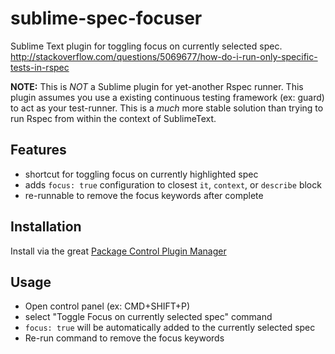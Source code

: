 sublime-spec-focuser
====================

Sublime Text plugin for toggling focus on currently selected spec.
http://stackoverflow.com/questions/5069677/how-do-i-run-only-specific-tests-in-rspec

**NOTE:** This is *NOT* a Sublime plugin for yet-another Rspec runner.
This plugin assumes you use a existing continuous testing framework
(ex: guard) to act as your test-runner.  This is a *much* more stable
solution than trying to run Rspec from within the context of SublimeText.

## Features
* shortcut for toggling focus on currently highlighted spec
* adds `focus: true` configuration to closest `it`, `context`, or `describe` block
* re-runnable to remove the focus keywords after complete

## Installation

Install via the great [Package Control Plugin Manager](https://sublime.wbond.net/)

## Usage
* Open control panel (ex: CMD+SHIFT+P)
* select "Toggle Focus on currently selected spec" command
* `focus: true` will be automatically added to the currently selected spec
* Re-run command to remove the focus keywords
